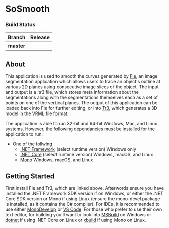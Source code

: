 # SoSmooth

### Build Status
|Branch|Release|
|:--:|:--:|
|**master**||[![Build Status](https://travis-ci.org/scsewell/Tr3Smoothing.svg?branch=master)](https://travis-ci.org/scsewell/Tr3Smoothing)|

## About
This application is used to smooth the curves generated by [Fie](http://audilab.bme.mcgill.ca/~funnell/AudiLab/sw/fie.html), an image segmentation application which allows users to trace an object's outline at various 2D planes using consecutive image slices of the object. The input and output is a .tr3 file, which stores meta information about the segmentations along with the segmentations themselves each as a set of points on one of the vertical planes. The output of this application can be loaded back into Fie for further editing, or into [Tr3](http://audilab.bme.mcgill.ca/~funnell/AudiLab/sw/tr3.html), which generates a 3D model in the VRML file format.

The application is able to run 32-bit and 64-bit Windows, Mac, and Linux systems. However, the following dependancies must be installed for the application to run:
* One of the follwing
  * [.NET Framework](https://www.microsoft.com/net/download/windows) (select runtime version) Windows only
  * [.NET Core](https://www.microsoft.com/net/download/linux) (select runtime version) Windows, macOS, and Linux
  * [Mono](http://www.mono-project.com/download/#download-win) Windows, macOS, and Linux
  
## Getting Started
First install Fie and Tr3, which are linked above. Afterwords ensure you have installed the .NET Framework SDK version if on Windows, or either the .NET Core SDK version or Mono if using Linux (ensure the mono-devel package is installed, as it contains the C# compiler). For IDEs, it is recommended to use either [MonoDevelop](http://www.monodevelop.com/) or [VS Code](https://code.visualstudio.com/Download). For those who prefer to use their own text editor, for building you'll want to look into [MSBuild](https://msdn.microsoft.com/en-us/library/dd393574.aspx) on Windows or [dotnet](https://docs.microsoft.com/en-us/dotnet/core/tools/dotnet-build?tabs=netcore2x) if using .NET Core on Linux or [xbuild](http://www.mono-project.com/docs/tools+libraries/tools/xbuild/) if using Mono on Linux.
